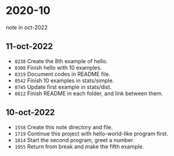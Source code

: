 # 2020-10
note in oct-2022


## 11-oct-2022
+ `0238` Create the 8th example of hello.
+ `0308` Finish hello with 10 examples.
+ `0319` Document codes in README file.
+ `0542` Finish 10 examples in stats/simple.
+ `0745` Update first example in stats/dist.
+ `0812` Finish README in each folder, and link between them.


## 10-oct-2022
+ `1558` Create this note directory and file.
+ `1719` Continue this project with hello-world-like program first.
+ `1814` Start the second program, greet a number.
+ `1955` Return from break and make the fifth example.
